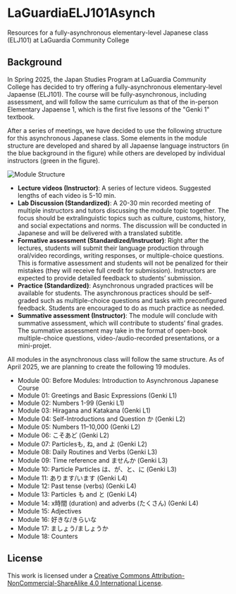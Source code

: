# LaGuardiaELJ101Asynch
Resources for a fully-asynchronous elementary-level Japanese class (ELJ101) at LaGuardia Community College

## Background
In Spring 2025, the Japan Studies Program at LaGuardia Community College has decided to try offering a fully-asynchronous elementary-level Japaense (ELJ101). The course will be fully-asynchronous, including assessment, and will follow the same curriculum as that of the in-person Elementary Japaense 1, which is the first five lessons of the "Genki 1" textbook.

After a series of meetings, we have decided to use the following structure for this asynchronous Japanese class. Some elements in the module structure are developed and shared by all Japaense language instructors (in the blue background in the figure)
 while others are developed by individual instructors (green in the figure).

![Module Structure](https://t-nagano.com/mycourses/ELJ101Asynch/images/AsynchronousELJ101ModuleOverviewRev100_resized.jpg)

- **Lecture videos (Instructor)**: A series of lecture videos. Suggested lengths of each video is 5-10 min.
- **Lab Discussion (Standardized)**: A 20-30 min recorded meeting of multiple instructors and tutors discussing the module topic together. The focus should be extralinguistic topics such as culture, customs, history, and social expectations and norms. The discussion will be conducted in Japanese and will be delivered with a translated subtitle.
- **Formative assessment (Standardized/Instructor)**: Right after the lectures, students will submit their language production through oral/video recordings, writing responses, or multiple-choice questions. This is formative assessment and students will not be penalized for their mistakes (they will receive full credit for submission). Instructors are expected to provide detailed feedback to students’ submission.
- **Practice (Standardized)**: Asynchronous ungraded practices will be available for students. The asynchronous practices should be self-graded such as multiple-choice questions and tasks with preconfigured feedback. Students are encouraged to do as much practice as needed. 
- **Summative assessment (Instructor)**: The module will conclude with summative assessment, which will contribute to students’ final grades. The summative assessment may take in the format of open-book multiple-choice questions, video-/audio-recorded presentations, or a mini-projet.

All modules in the asynchronous class will follow the same structure. As of April 2025, we are planning to create the following 19 modules.

- Module 00: Before Modules: Introduction to Asynchronous Japanese Course  
- Module 01: Greetings and Basic Expressions (Genki L1)  
- Module 02: Numbers 1-99 (Genki L1)  
- Module 03: Hiragana and Katakana (Genki L1)   
- Module 04: Self-Introductions and Question か (Genki L2) 
- Module 05: Numbers 11–10,000 (Genki L2)  
- Module 06: こそあど (Genki L2)
- Module 07: Particlesも, ね, and よ (Genki L2) 
- Module 08: Daily Routines and Verbs (Genki L3) 
- Module 09: Time reference and ませんか (Genki L3) 
- Module 10: Particle Particles は、が、と、に (Genki L3)  
- Module 11: あります/います (Genki L4)
- Module 12: Past tense (verbs) (Genki L4)
- Module 13: Particles も and と (Genki L4)
- Module 14: x時間 (duration) and adverbs (たくさん) (Genki L4)
- Module 15: Adjectives
- Module 16: 好きな/きらいな
- Module 17: ましょう/ましょうか
- Module 18: Counters


## License

This work is licensed under a [Creative Commons Attribution-NonCommercial-ShareAlike 4.0 International License](https://creativecommons.org/licenses/by-nc-sa/4.0/).

